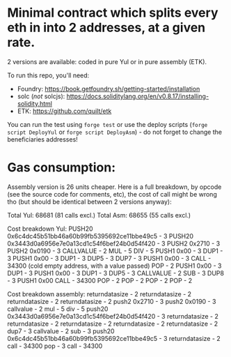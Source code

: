 # Minimal contract which splits every eth in into 2 addresses, at a given rate.
2 versions are available: coded in pure Yul or in pure assembly (ETK).

To run this repo, you'll need:
- Foundry: https://book.getfoundry.sh/getting-started/installation
- solc (*not* solcjs): https://docs.soliditylang.org/en/v0.8.17/installing-solidity.html
- ETK: https://github.com/quilt/etk

You can run the test using `forge test` or use the deploy scripts (`forge script DeployYul` or `forge script DeployAsm`) - do not forget to change the beneficiaries addresses!

# Gas consumption:
Assembly version is 26 units cheaper. Here is a full breakdown, by opcode (see the source code for comments, etc), the cost of call might be wrong tho (but should be identical between 2 versions anyway):

Total Yul: 68681 (81 calls excl.)
Total Asm: 68655 (55 calls excl.)

Cost breakdown Yul:
PUSH20 0x6c4dc45b51bb46a60b99fb5395692ce11bbe49c5 - 3
PUSH20 0x3443d0a6956e7e0a13cd1c54f6bef24b0d54f420 - 3
PUSH2 0x2710 - 3
PUSH2 0x0190 - 3
CALLVALUE - 2
MUL - 5
DIV - 5
PUSH1 0x00 - 3
DUP1 - 3
PUSH1 0x00 - 3
DUP1 - 3
DUP5 - 3
DUP7 - 3
PUSH1 0x00 - 3
CALL - 34300 (cold empty address, with a value passed)
POP - 2
PUSH1 0x00 - 3
DUP1 - 3
PUSH1 0x00 - 3
DUP1 - 3
DUP5 - 3
CALLVALUE - 2
SUB - 3
DUP8 - 3
PUSH1 0x00
CALL - 34300
POP - 2
POP - 2
POP - 2
POP - 2

Cost breakdown assembly:
returndatasize - 2
returndatasize - 2
returndatasize - 2
returndatasize - 2
push2 0x2710 - 3
push2 0x0190 - 3
callvalue - 2
mul - 5
div - 5
push20 0x3443d0a6956e7e0a13cd1c54f6bef24b0d54f420 - 3
returndatasize - 2
returndatasize - 2
returndatasize - 2
returndatasize - 2
returndatasize - 2
dup7 - 3
callvalue - 2
sub - 3
push20 0x6c4dc45b51bb46a60b99fb5395692ce11bbe49c5 - 3
returndatasize - 2
call - 34300
pop - 3
call - 34300
